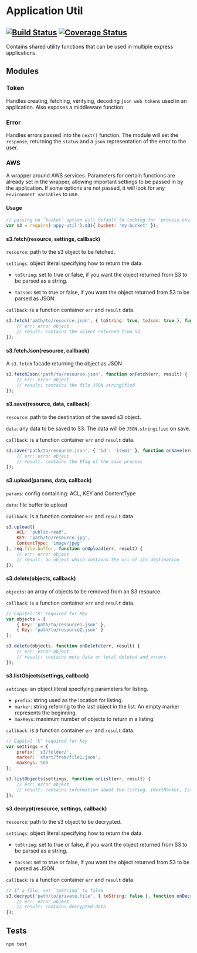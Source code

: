 # Application Util
[![Build Status](https://travis-ci.org/ashx89/app-util.svg?branch=master)](https://travis-ci.org/ashx89/app-util) [![Coverage Status](https://coveralls.io/repos/github/ashx89/app-util/badge.svg?branch=master)](https://coveralls.io/github/ashx89/app-util?branch=master)
---

Contains shared utility functions that can be used in multiple express applications.

## Modules

### Token
Handles creating, fetching, verifying, decoding `json web tokens` used in an application. Also exposes a middleware function.

### Error
Handles errors passed into the `next()` function. The module will set the `response`, returning the `status` and a `json` representation of the error to the user.

### AWS
A wrapper around AWS services. Parameters for certain functions are already set in the wrapper, allowing important settings to be passed in by the application.
If some options are not passed, it will look for any `environment variables` to use.

#### Usage
```javascript
// passing no `bucket` option will default to looking for `process.env.S3_BUCKET`
var s3 = require('appy-util').s3({ bucket: 'my-bucket' });
```

#### s3.fetch(resource, settings, callback)

`resource`: path to the s3 object to be fetched.

`settings`: object literal specifying how to return the data.
   - `toString`: set to true or false, if you want the object returned from S3 to be parsed as a string.
    
   - `toJson`: set to true or false, if you want the object returned from S3 to be parsed as JSON.
    
`callback`: is a function container `err` and `result` data.

```javascript
s3.fetch('path/to/resource.json', { toString: true, toJson: true }, function onFetch(err, result) {
    // err: error object
    // result: contains the object returned from S3
});
```

#### s3.fetchJson(resource, callback)

A `s3.fetch` facade returning the object as JSON

```javascript
s3.fetchJson('path/to/resource.json', function onFetch(err, result) {
    // err: error object
    // result: contains the file JSON stringified
});
```

#### s3.save(resource, data, callback)

`resource`: path to the destination of the saved s3 object.

`data`: any data to be saved to S3. The data will be `JSON.stringified` on save.

`callback`: is a function container `err` and `result` data.

```javascript
s3.save('path/to/resource.json', { 'id': 'item1' }, function onSave(err, result) {
    // err: error object
    // result: contains the ETag of the save process
});
```

#### s3.upload(params, data, callback)

`params`: config containing: ACL, KEY and ContentType

`data`: file buffer to upload

`callback`: is a function container `err` and `result` data.

```javascript
s3.upload({
    ACL: 'public-read',
    KEY: 'path/to/resource.jpg',
    ContentType: 'image/jpeg'
}, req.file.buffer, function onUpload(err, result) {
    // err: error object
    // result: an object which contains the url of its destination
});
```

#### s3.delete(objects, callback)

`objects`: an array of objects to be removed from an S3 resource.

`callback`: is a function container `err` and `result` data.

```javascript
// Capital 'K' required for Key
var objects = [
    { Key: 'path/to/resource1.json' },
    { Key: 'path/to/resource2.json' }
];

s3.delete(objects, function onDelete(err, result) {
    // err: error object
    // result: contains meta data on total deleted and errors 
});
```

#### s3.listObjects(settings, callback)

`settings`: an object literal specifying parameters for listing.
   - `prefix`: string used as the location for listing.
   - `marker`: string referring to the last object in the list. An empty marker represents the beginning.
   - `maxKeys`: maximum number of objects to return in a listing.

`callback`: is a function container `err` and `result` data.

```javascript
// Capital 'K' required for Key
var settings = {
    prefix: 's3/folder/',
    marker: 'start/from/file1.json',
    maxKeys: 500
};

s3.listObjects(settings, function onList(err, result) {
    // err: error object
    // result: contains information about the listing. (NextMarker, IsTruncated, Contents, etc.)
});
```

#### s3.decrypt(resource, settings, callback)

`resource`: path to the s3 object to be decrypted.

`settings`: object literal specifying how to return the data.
   - `toString`: set to true or false, if you want the object returned from S3 to be parsed as a string.
    
   - `toJson`: set to true or false, if you want the object returned from S3 to be parsed as JSON.
    
`callback`: is a function container `err` and `result` data.

```javascript
// If a file, set `toString` to false
s3.decrypt('path/to/private.file', { toString: false }, function onDecrypt(err, result) {
    // err: error object
    // result: contains decrypted data
});
```

## Tests

~~~
npm test
~~~